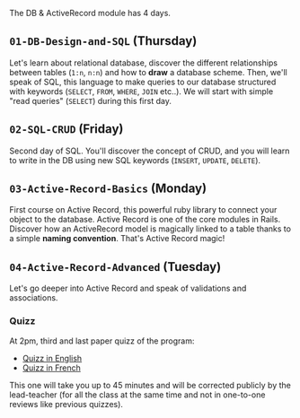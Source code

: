 The DB & ActiveRecord module has 4 days.

## `01-DB-Design-and-SQL` (Thursday)

Let's learn about relational database, discover the different relationships between tables (`1:n`, `n:n`) and how to **draw** a database scheme. Then, we'll speak of SQL, this language to make queries to our database structured with keywords (`SELECT`, `FROM`, `WHERE`, `JOIN` etc..). We will start with simple "read queries" (`SELECT`) during this first day.

## `02-SQL-CRUD` (Friday)
Second day of SQL. You'll discover the concept of CRUD, and you will learn to write in the DB using new SQL keywords (`INSERT`, `UPDATE`, `DELETE`).

## `03-Active-Record-Basics` (Monday)
First course on Active Record, this powerful ruby library to connect your object to the database. Active Record is one of the core modules in Rails. Discover how an ActiveRecord model is magically linked to a table thanks to a simple **naming convention**. That's Active Record magic!

## `04-Active-Record-Advanced` (Tuesday)
Let's go deeper into Active Record and speak of validations and associations.

### Quizz
At 2pm, third and last paper quizz of the program:

- [Quizz in English](https://github.com/lewagon/quizzes/raw/gh-pages/pdf/3-db-english.pdf)
- [Quizz in French](https://github.com/lewagon/quizzes/raw/gh-pages/pdf/3-db-french.pdf)

This one will take you up to 45 minutes and will be corrected publicly by the lead-teacher (for all the class at the same time and not in one-to-one reviews like previous quizzes).

